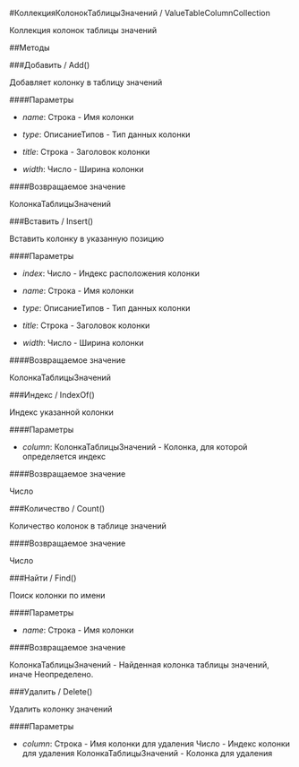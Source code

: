 
#КоллекцияКолонокТаблицыЗначений / ValueTableColumnCollection

    
    
Коллекция колонок таблицы значений


  
  
##Методы
    
###Добавить / Add()
    
    
    
Добавляет колонку в таблицу значений


  
  
####Параметры

* *name*: Строка - Имя колонки

* *type*: ОписаниеТипов - Тип данных колонки

* *title*: Строка - Заголовок колонки

* *width*: Число - Ширина колонки

####Возвращаемое значение

КолонкаТаблицыЗначений

  
###Вставить / Insert()
    
    
    
Вставить колонку в указанную позицию


  
  
####Параметры

* *index*: Число - Индекс расположения колонки

* *name*: Строка - Имя колонки

* *type*: ОписаниеТипов - Тип данных колонки

* *title*: Строка - Заголовок колонки

* *width*: Число - Ширина колонки

####Возвращаемое значение

КолонкаТаблицыЗначений

  
###Индекс / IndexOf()
    
    
    
Индекс указанной колонки


  
  
####Параметры

* *column*: КолонкаТаблицыЗначений - Колонка, для которой определяется индекс

####Возвращаемое значение

Число

  
###Количество / Count()
    
    
    
Количество колонок в таблице значений


  
  
####Возвращаемое значение

Число

  
###Найти / Find()
    
    
    
Поиск колонки по имени


  
  
####Параметры

* *name*: Строка - Имя колонки

####Возвращаемое значение

КолонкаТаблицыЗначений - Найденная колонка таблицы значений, иначе Неопределено.

  
###Удалить / Delete()
    
    
    
Удалить колонку значений


  
  
####Параметры

* *column*: Строка - Имя колонки для удаления
Число - Индекс колонки для удаления
КолонкаТаблицыЗначений - Колонка для удаления


